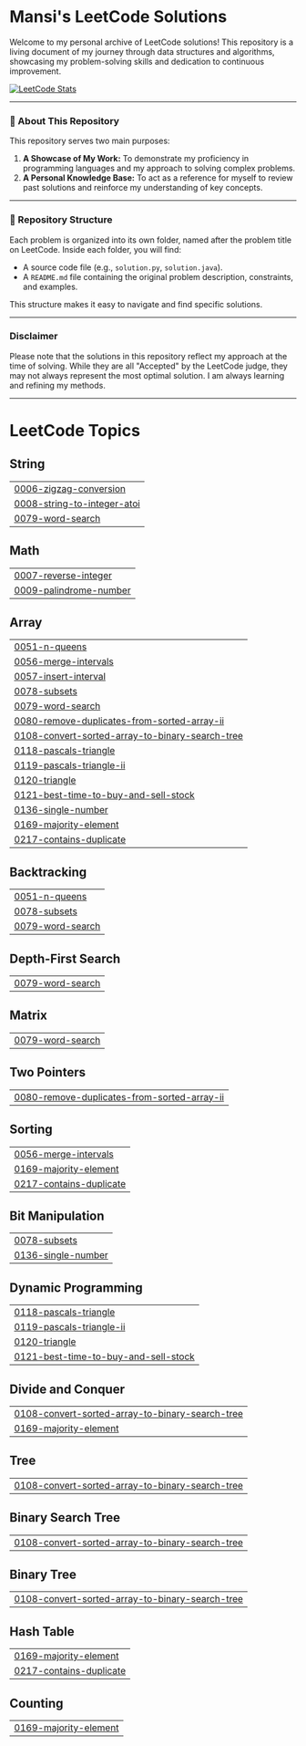 
# Mansi's LeetCode Solutions



Welcome to my personal archive of LeetCode solutions! This repository is a living document of my journey through data structures and algorithms, showcasing my problem-solving skills and dedication to continuous improvement.

[![LeetCode Stats](https://leetcard.jacoblin.cool/singh_m30)](https://leetcode.com/singh_m30/)

---

### 🤖 About This Repository

This repository serves two main purposes:
1.  **A Showcase of My Work:** To demonstrate my proficiency in programming languages and my approach to solving complex problems.
2.  **A Personal Knowledge Base:** To act as a reference for myself to review past solutions and reinforce my understanding of key concepts.


---

### 📂 Repository Structure

Each problem is organized into its own folder, named after the problem title on LeetCode. Inside each folder, you will find:

* A source code file (e.g., `solution.py`, `solution.java`).
* A `README.md` file containing the original problem description, constraints, and examples.

This structure makes it easy to navigate and find specific solutions.

---

###  Disclaimer

Please note that the solutions in this repository reflect my approach at the time of solving. While they are all "Accepted" by the LeetCode judge, they may not always represent the most optimal solution. I am always learning and refining my methods.

---


<!---LeetCode Topics Start-->
# LeetCode Topics
## String
|  |
| ------- |
| [0006-zigzag-conversion](https://github.com/mansis30/Leetcode/tree/master/0006-zigzag-conversion) |
| [0008-string-to-integer-atoi](https://github.com/mansis30/Leetcode/tree/master/0008-string-to-integer-atoi) |
| [0079-word-search](https://github.com/mansis30/Leetcode/tree/master/0079-word-search) |
## Math
|  |
| ------- |
| [0007-reverse-integer](https://github.com/mansis30/Leetcode/tree/master/0007-reverse-integer) |
| [0009-palindrome-number](https://github.com/mansis30/Leetcode/tree/master/0009-palindrome-number) |
## Array
|  |
| ------- |
| [0051-n-queens](https://github.com/mansis30/Leetcode/tree/master/0051-n-queens) |
| [0056-merge-intervals](https://github.com/mansis30/Leetcode/tree/master/0056-merge-intervals) |
| [0057-insert-interval](https://github.com/mansis30/Leetcode/tree/master/0057-insert-interval) |
| [0078-subsets](https://github.com/mansis30/Leetcode/tree/master/0078-subsets) |
| [0079-word-search](https://github.com/mansis30/Leetcode/tree/master/0079-word-search) |
| [0080-remove-duplicates-from-sorted-array-ii](https://github.com/mansis30/Leetcode/tree/master/0080-remove-duplicates-from-sorted-array-ii) |
| [0108-convert-sorted-array-to-binary-search-tree](https://github.com/mansis30/Leetcode/tree/master/0108-convert-sorted-array-to-binary-search-tree) |
| [0118-pascals-triangle](https://github.com/mansis30/Leetcode/tree/master/0118-pascals-triangle) |
| [0119-pascals-triangle-ii](https://github.com/mansis30/Leetcode/tree/master/0119-pascals-triangle-ii) |
| [0120-triangle](https://github.com/mansis30/Leetcode/tree/master/0120-triangle) |
| [0121-best-time-to-buy-and-sell-stock](https://github.com/mansis30/Leetcode/tree/master/0121-best-time-to-buy-and-sell-stock) |
| [0136-single-number](https://github.com/mansis30/Leetcode/tree/master/0136-single-number) |
| [0169-majority-element](https://github.com/mansis30/Leetcode/tree/master/0169-majority-element) |
| [0217-contains-duplicate](https://github.com/mansis30/Leetcode/tree/master/0217-contains-duplicate) |
## Backtracking
|  |
| ------- |
| [0051-n-queens](https://github.com/mansis30/Leetcode/tree/master/0051-n-queens) |
| [0078-subsets](https://github.com/mansis30/Leetcode/tree/master/0078-subsets) |
| [0079-word-search](https://github.com/mansis30/Leetcode/tree/master/0079-word-search) |
## Depth-First Search
|  |
| ------- |
| [0079-word-search](https://github.com/mansis30/Leetcode/tree/master/0079-word-search) |
## Matrix
|  |
| ------- |
| [0079-word-search](https://github.com/mansis30/Leetcode/tree/master/0079-word-search) |
## Two Pointers
|  |
| ------- |
| [0080-remove-duplicates-from-sorted-array-ii](https://github.com/mansis30/Leetcode/tree/master/0080-remove-duplicates-from-sorted-array-ii) |
## Sorting
|  |
| ------- |
| [0056-merge-intervals](https://github.com/mansis30/Leetcode/tree/master/0056-merge-intervals) |
| [0169-majority-element](https://github.com/mansis30/Leetcode/tree/master/0169-majority-element) |
| [0217-contains-duplicate](https://github.com/mansis30/Leetcode/tree/master/0217-contains-duplicate) |
## Bit Manipulation
|  |
| ------- |
| [0078-subsets](https://github.com/mansis30/Leetcode/tree/master/0078-subsets) |
| [0136-single-number](https://github.com/mansis30/Leetcode/tree/master/0136-single-number) |
## Dynamic Programming
|  |
| ------- |
| [0118-pascals-triangle](https://github.com/mansis30/Leetcode/tree/master/0118-pascals-triangle) |
| [0119-pascals-triangle-ii](https://github.com/mansis30/Leetcode/tree/master/0119-pascals-triangle-ii) |
| [0120-triangle](https://github.com/mansis30/Leetcode/tree/master/0120-triangle) |
| [0121-best-time-to-buy-and-sell-stock](https://github.com/mansis30/Leetcode/tree/master/0121-best-time-to-buy-and-sell-stock) |
## Divide and Conquer
|  |
| ------- |
| [0108-convert-sorted-array-to-binary-search-tree](https://github.com/mansis30/Leetcode/tree/master/0108-convert-sorted-array-to-binary-search-tree) |
| [0169-majority-element](https://github.com/mansis30/Leetcode/tree/master/0169-majority-element) |
## Tree
|  |
| ------- |
| [0108-convert-sorted-array-to-binary-search-tree](https://github.com/mansis30/Leetcode/tree/master/0108-convert-sorted-array-to-binary-search-tree) |
## Binary Search Tree
|  |
| ------- |
| [0108-convert-sorted-array-to-binary-search-tree](https://github.com/mansis30/Leetcode/tree/master/0108-convert-sorted-array-to-binary-search-tree) |
## Binary Tree
|  |
| ------- |
| [0108-convert-sorted-array-to-binary-search-tree](https://github.com/mansis30/Leetcode/tree/master/0108-convert-sorted-array-to-binary-search-tree) |
## Hash Table
|  |
| ------- |
| [0169-majority-element](https://github.com/mansis30/Leetcode/tree/master/0169-majority-element) |
| [0217-contains-duplicate](https://github.com/mansis30/Leetcode/tree/master/0217-contains-duplicate) |
## Counting
|  |
| ------- |
| [0169-majority-element](https://github.com/mansis30/Leetcode/tree/master/0169-majority-element) |
<!---LeetCode Topics End-->
